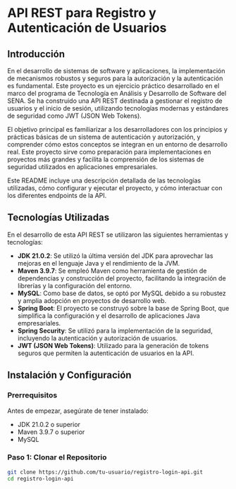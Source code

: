 # API REST para Registro y Autenticación de Usuarios

## Introducción

En el desarrollo de sistemas de software y aplicaciones, la implementación de mecanismos robustos y seguros para la autorización y la autenticación es fundamental. Este proyecto es un ejercicio práctico desarrollado en el marco del programa de Tecnología en Análisis y Desarrollo de Software del SENA. Se ha construido una API REST destinada a gestionar el registro de usuarios y el inicio de sesión, utilizando tecnologías modernas y estándares de seguridad como JWT (JSON Web Tokens).

El objetivo principal es familiarizar a los desarrolladores con los principios y prácticas básicas de un sistema de autenticación y autorización, y comprender cómo estos conceptos se integran en un entorno de desarrollo real. Este proyecto sirve como preparación para implementaciones en proyectos más grandes y facilita la comprensión de los sistemas de seguridad utilizados en aplicaciones empresariales.

Este README incluye una descripción detallada de las tecnologías utilizadas, cómo configurar y ejecutar el proyecto, y cómo interactuar con los diferentes endpoints de la API.

## Tecnologías Utilizadas

En el desarrollo de esta API REST se utilizaron las siguientes herramientas y tecnologías:

- **JDK 21.0.2**: Se utilizó la última versión del JDK para aprovechar las mejoras en el lenguaje Java y el rendimiento de la JVM.
- **Maven 3.9.7**: Se empleó Maven como herramienta de gestión de dependencias y construcción del proyecto, facilitando la integración de librerías y la configuración del entorno.
- **MySQL**: Como base de datos, se optó por MySQL debido a su robustez y amplia adopción en proyectos de desarrollo web.
- **Spring Boot**: El proyecto se construyó sobre la base de Spring Boot, que simplifica la configuración y el desarrollo de aplicaciones Java empresariales.
- **Spring Security**: Se utilizó para la implementación de la seguridad, incluyendo la autenticación y autorización de usuarios.
- **JWT (JSON Web Tokens)**: Utilizado para la generación de tokens seguros que permiten la autenticación de usuarios en la API.

## Instalación y Configuración

### Prerrequisitos

Antes de empezar, asegúrate de tener instalado:

- JDK 21.0.2 o superior
- Maven 3.9.7 o superior
- MySQL

### Paso 1: Clonar el Repositorio

```bash
git clone https://github.com/tu-usuario/registro-login-api.git
cd registro-login-api
